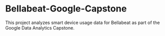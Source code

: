 # Bellabeat-Google-Capstone
This project analyzes smart device usage data for Bellabeat as part of the Google Data Analytics Capstone.
